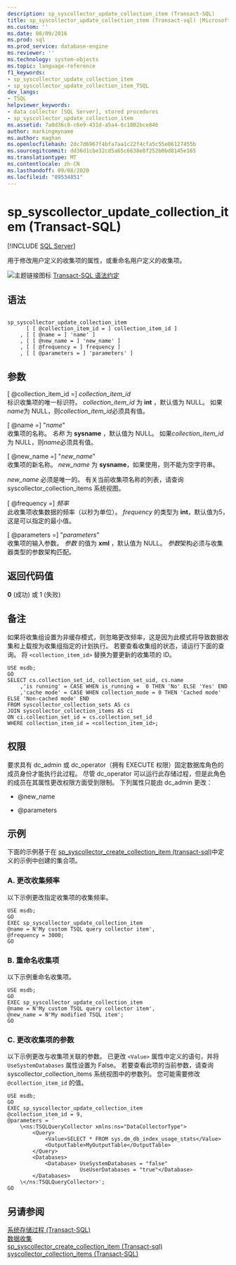```yaml
---
description: sp_syscollector_update_collection_item (Transact-SQL)
title: sp_syscollector_update_collection_item (Transact-sql) |Microsoft Docs
ms.custom: ''
ms.date: 08/09/2016
ms.prod: sql
ms.prod_service: database-engine
ms.reviewer: ''
ms.technology: system-objects
ms.topic: language-reference
f1_keywords:
- sp_syscollector_update_collection_item
- sp_syscollector_update_collection_item_TSQL
dev_langs:
- TSQL
helpviewer_keywords:
- data collector [SQL Server], stored procedures
- sp_syscollector_update_collection_item
ms.assetid: 7a0d36c8-c6e9-431d-a5a4-6c1802bce846
author: markingmyname
ms.author: maghan
ms.openlocfilehash: 2dc7d6967f4bfa7aa1c22f4cfa5c55e06127455b
ms.sourcegitcommit: dd36d1cbe32cd5a65c6638e8f252b0bd8145e165
ms.translationtype: MT
ms.contentlocale: zh-CN
ms.lasthandoff: 09/08/2020
ms.locfileid: "89534851"
---
```

# <a name="sp_syscollector_update_collection_item-transact-sql"></a>sp_syscollector_update_collection_item (Transact-SQL)
[!INCLUDE [SQL Server](../../includes/applies-to-version/sqlserver.md)]

  用于修改用户定义的收集项的属性，或重命名用户定义的收集项。  
  
 
 ![主题链接图标](../../database-engine/configure-windows/media/topic-link.gif "“主题链接”图标") [Transact-SQL 语法约定](../../t-sql/language-elements/transact-sql-syntax-conventions-transact-sql.md)  
  
## <a name="syntax"></a>语法  
  
```  
  
sp_syscollector_update_collection_item   
      [ [ @collection_item_id = ] collection_item_id ]  
    , [ [ @name = ] 'name' ]  
    , [ [ @new_name = ] 'new_name' ]  
    , [ [ @frequency = ] frequency ]  
    , [ [ @parameters = ] 'parameters' ]  
```  
  
## <a name="arguments"></a>参数  
 [ @collection_item_id =] *collection_item_id*  
 标识收集项的唯一标识符。 *collection_item_id* 为 **int** ，默认值为 NULL。 如果*name*为 NULL，则*collection_item_id*必须具有值。  
  
 [ @name =] "*name*"  
 收集项的名称。 *名称* 为 **sysname** ，默认值为 NULL。 如果*collection_item_id*为 NULL，则*name*必须具有值。  
  
 [ @new_name =] "*new_name*"  
 收集项的新名称。 *new_name* 为 **sysname**，如果使用，则不能为空字符串。  
  
 *new_name* 必须是唯一的。 有关当前收集项名称的列表，请查询 syscollector_collection_items 系统视图。  
  
 [ @frequency =] *频率*  
 此收集项收集数据的频率（以秒为单位）。 *frequency* 的类型为 **int**，默认值为5，这是可以指定的最小值。  
  
 [ @parameters =] "*parameters*"  
 收集项的输入参数。 *参数* 的值为 **xml** ，默认值为 NULL。 *参数*架构必须与收集器类型的参数架构匹配。  
  
## <a name="return-code-values"></a>返回代码值  
 **0** (成功) 或 1 (失败)   
  
## <a name="remarks"></a>备注  
 如果将收集组设置为非缓存模式，则忽略更改频率，这是因为此模式将导致数据收集和上载按为收集组指定的计划执行。 若要查看收集组的状态，请运行下面的查询。 将 `<collection_item_id>` 替换为要更新的收集项的 ID。  
  
```  
USE msdb;  
GO  
SELECT cs.collection_set_id, collection_set_uid, cs.name   
    ,'is running' = CASE WHEN is_running =  0 THEN 'No' ELSE 'Yes' END  
    ,'cache mode' = CASE WHEN collection_mode = 0 THEN 'Cached mode' ELSE 'Non-cached mode' END  
FROM syscollector_collection_sets AS cs  
JOIN syscollector_collection_items AS ci   
ON ci.collection_set_id = cs.collection_set_id  
WHERE collection_item_id = <collection_item_id>;  
```  
  
## <a name="permissions"></a>权限  
 要求具有 dc_admin 或 dc_operator（拥有 EXECUTE 权限）固定数据库角色的成员身份才能执行此过程。 尽管 dc_operator 可以运行此存储过程，但是此角色的成员在其属性更改权限方面受到限制。 下列属性只能由 dc_admin 更改：  
  
-   @new_name  
  
-   @parameters  
  
## <a name="examples"></a>示例  
 下面的示例基于在 [sp_syscollector_create_collection_item &#40;transact-sql&#41;](../../relational-databases/system-stored-procedures/sp-syscollector-create-collection-item-transact-sql.md)中定义的示例中创建的集合项。  
  
### <a name="a-changing-the-collection-frequency"></a>A. 更改收集频率  
 以下示例更改指定收集项的收集频率。  
  
```  
USE msdb;  
GO  
EXEC sp_syscollector_update_collection_item   
@name = N'My custom TSQL query collector item',  
@frequency = 3000;  
GO  
```  
  
### <a name="b-renaming-a-collection-item"></a>B. 重命名收集项  
 以下示例重命名收集项。  
  
```  
USE msdb;  
GO  
EXEC sp_syscollector_update_collection_item   
@name = N'My custom TSQL query collector item',  
@new_name = N'My modified TSQL item';  
GO  
```  
  
### <a name="c-changing-the-parameters-of-a-collection-item"></a>C. 更改收集项的参数  
 以下示例更改与收集项关联的参数。 已更改 `<Value>` 属性中定义的语句，并将 `UseSystemDatabases` 属性设置为 False。 若要查看此项的当前参数，请查询 syscollector_collection_items 系统视图中的参数列。 您可能需要修改 `@collection_item_id` 的值。  
  
```  
USE msdb;  
GO  
EXEC sp_syscollector_update_collection_item   
@collection_item_id = 9,   
@parameters = '  
    \<ns:TSQLQueryCollector xmlns:ns="DataCollectorType">  
        <Query>  
            <Value>SELECT * FROM sys.dm_db_index_usage_stats</Value>  
            <OutputTable>MyOutputTable</OutputTable>  
        </Query>  
        <Databases>  
            <Database> UseSystemDatabases = "false"   
                       UseUserDatabases = "true"</Database>  
        </Databases>  
    \</ns:TSQLQueryCollector>';  
GO  
```  
  
## <a name="see-also"></a>另请参阅  
 [系统存储过程 (Transact-SQL)](../../relational-databases/system-stored-procedures/system-stored-procedures-transact-sql.md)   
 [数据收集](../../relational-databases/data-collection/data-collection.md)   
 [sp_syscollector_create_collection_item &#40;Transact-sql&#41;](../../relational-databases/system-stored-procedures/sp-syscollector-create-collection-item-transact-sql.md)   
 [syscollector_collection_items (Transact-SQL)](../../relational-databases/system-catalog-views/syscollector-collection-items-transact-sql.md)  
  
  

